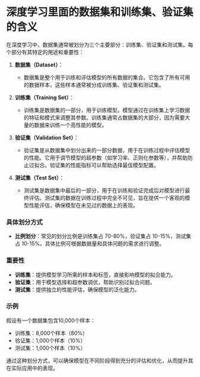 # 深度学习里面的数据集和训练集、验证集的含义


在深度学习中，数据集通常被划分为三个主要部分：训练集、验证集和测试集。每个部分有其特定的用途和重要性：

1. **数据集（Dataset）**：
    - 数据集是整个用于训练和评估模型的所有数据的集合。它包含了所有可用的数据样本，这些样本通常被分成训练集、验证集和测试集。

2. **训练集（Training Set）**：
    - 训练集是数据集的一部分，用于训练模型。模型通过在训练集上学习数据的特征和模式来调整其参数。训练集通常占数据集的大部分，因为需要大量的数据来训练一个高性能的模型。

3. **验证集（Validation Set）**：
    - 验证集是从数据集中划分出来的一部分数据，用于在训练过程中评估模型的性能。它用于调节模型的超参数（如学习率、正则化参数等），并帮助防止过拟合。验证集的性能指标可以帮助选择最佳模型配置。

4. **测试集（Test Set）**：
    - 测试集是数据集中最后的一部分，用于在训练和验证完成后对模型进行最终评估。测试集的数据在训练过程中完全不可见，旨在提供一个客观的模型性能评估，确保模型在未见过的数据上的表现。

### 具体划分方式
- **比例划分**：常见的划分比例是训练集占 70-80%，验证集占 10-15%，测试集占 10-15%。具体比例可根据数据量和具体问题的需求进行调整。
  
### 重要性
- **训练集**：提供模型学习所需的样本和标签，直接影响模型的拟合能力。
- **验证集**：用于模型选择和超参数调优，帮助识别过拟合问题。
- **测试集**：提供独立的性能评估，确保模型的泛化能力。

### 示例
假设有一个数据集包含10,000个样本：
- 训练集：8,000个样本（80%）
- 验证集：1,000个样本（10%）
- 测试集：1,000个样本（10%）

通过这种划分方式，可以确保模型在不同阶段得到充分的评估和优化，从而提升其在实际应用中的表现。